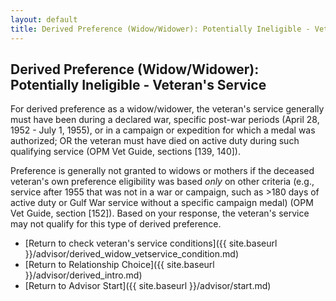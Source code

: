 ```yaml
---
layout: default
title: Derived Preference (Widow/Widower): Potentially Ineligible - Veteran's Service
---
```

## Derived Preference (Widow/Widower): Potentially Ineligible - Veteran's Service

For derived preference as a widow/widower, the veteran's service generally must have been during a declared war, specific post-war periods (April 28, 1952 - July 1, 1955), or in a campaign or expedition for which a medal was authorized; OR the veteran must have died on active duty during such qualifying service (OPM Vet Guide, sections [139, 140]).

Preference is generally not granted to widows or mothers if the deceased veteran's own preference eligibility was based *only* on other criteria (e.g., service after 1955 that was not in a war or campaign, such as >180 days of active duty or Gulf War service without a specific campaign medal) (OPM Vet Guide, section [152]). Based on your response, the veteran's service may not qualify for this type of derived preference.

* [Return to check veteran's service conditions]({{ site.baseurl }}/advisor/derived_widow_vetservice_condition.md)
* [Return to Relationship Choice]({{ site.baseurl }}/advisor/derived_intro.md)
* [Return to Advisor Start]({{ site.baseurl }}/advisor/start.md)
